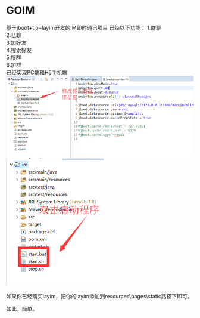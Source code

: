 # GOIM
基于jboot+tio+layim开发的IM即时通讯项目
已经以下功能：
1.群聊  
2.私聊  
3.加好友  
4.搜索好友  
5.搜群  
6.加群  
已经实现PC端和H5手机端  
![更改数据库配置信息](https://github.com/266945/GOIM/blob/master/readme/images/1.png)  
![启动你的项目](https://github.com/266945/GOIM/blob/master/readme/images/2.png)  
  
如果你已经购买layim，把你的layim添加到resources\pages\static路径下即可。  
  
如此，简单。
